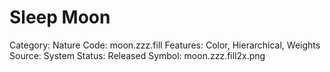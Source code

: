 # Sleep Moon

Category: Nature
Code: moon.zzz.fill
Features: Color, Hierarchical, Weights
Source: System
Status: Released
Symbol: moon.zzz.fill2x.png